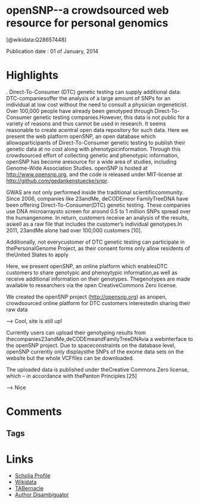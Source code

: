
openSNP--a crowdsourced web resource for personal genomics
==========================================================
  
  [@wikidata:Q28657448]  
  
Publication date : 01 of January, 2014  

# Highlights

. Direct-To-Consumer (DTC) genetic testing can supply additional data: DTC-companiesoffer the analysis of a large amount of SNPs for an individual at low cost without the need to consult a physician orgeneticist. Over 100,000 people have already been genotyped through Direct-To-Consumer genetic testing companies.However, this data is not public for a variety of reasons and thus cannot be used in research. It seems reasonable to create acentral open data repository for such data. Here we present the web platform openSNP, an open database which allowsparticipants of Direct-To-Consumer genetic testing to publish their genetic data at no cost along with phenotypicinformation. Through this crowdsourced effort of collecting genetic and phenotypic information, openSNP has become aresource for a wide area of studies, including Genome-Wide Association Studies. openSNP is hosted at http://www.opensnp.org, and the code is released under MIT-license at http://github.com/gedankenstuecke/snpr.


GWAS are not only performed inside the traditional scientificcommunity. Since 2006, companies like 23andMe, deCODEmeor FamilyTreeDNA have been offering Direct-To-Consumer(DTC) genetic testing. These companies use DNA microarraysto screen for around 0.5 to 1 million SNPs spread over the humangenome. In return, customers receive an analysis of the results, aswell as a raw file that includes the customer’s individual genotypes.In 2011, 23andMe alone had over 100,000 customers [10].

Additionally, not everycustomer of DTC genetic testing can participate in thePersonalGenome  Project, as their consent forms only allow residents of theUnited States to apply

Here, we present openSNP, an online platform which enablesDTC customers to share genotypic and phenoytypic information,as well as receive additional information on their genotypes. Thegenotypes are made available to researchers via the open CreativeCommons Zero license.


We created the openSNP project (http://opensnp.org) as anopen, crowdsourced online platform for DTC customers interestedin sharing their raw data 

--> Cool, site is still up!

Currently users can upload their genotyping results from thecompanies23andMe,deCODEmeandFamilyTreeDNAvia a webinterface to the openSNP project.
Due to spaceconstraints on the database level, openSNP currently only displaysthe SNPs of the exome data sets on the website but the whole VCFfiles can be downloaded.

The uploaded data is published under theCreative Commons Zero license, which – in accordance with thePanton Principles [25] 

--> Nice

# Comments

## Tags

# Links
  
 * [Scholia Profile](https://scholia.toolforge.org/work/Q28657448)  
 * [Wikidata](https://www.wikidata.org/wiki/Q28657448)  
 * [TABernacle](https://tabernacle.toolforge.org/?#/tab/manual/Q28657448/P921%3BP4510)  
 * [Author Disambiguator](https://author-disambiguator.toolforge.org/work_item_oauth.php?id=Q28657448&batch_id=&match=1&author_list_id=&doit=Get+author+links+for+work)  
